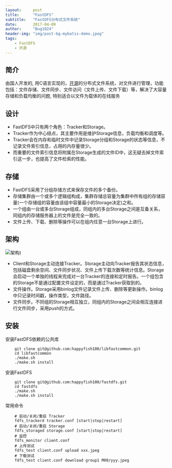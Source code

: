```yaml
---
layout:     post
title:      "FastDFS"
subtitle:   "FastDFS分布式文件系统"
date:       2017-04-09
author:     "Bug1024"
header-img: "img/post-bg-mybatis-demo.jpeg"
tags:
    - FastDFS
    - 开源
---
```


## 简介
 由国人开发的, 用C语言实现的，[开源](https://github.com/happyfish100/fastdfs)的分布式文件系统，对文件进行管理，功能包括：文件存储、文件同步、文件访问（文件上传、文件下载）等，解决了大容量存储和负载均衡的问题, 特别适合以文件为载体的在线服务

## 设计
 - FastDFS中只有两个角色：Tracker和Storage。
 - Tracker作为中心结点，其主要作用是维护Storage信息，负载均衡和调度等。
 - Tracker会在内存和临时文件中记录Storage分组和Storage的状态等信息，不记录文件索引信息，占用的内存量很少。
 - 而重要的文件索引信息将附属在Storage生成的文件ID中，这无疑去掉文件索引这一步，也提高了文件检索的性能。

## 存储
  - FastDFS采用了分组存储方式来保存文件的多个备份。
  - 存储集群由一个或多个逻辑组构成，集群存储总容量为集群中所有组的存储容量(一个存储组的容量由该组中容量最小的Storage决定)之和。
  - 一个组由一台或多台Storage组成，同组内的多台Storage之间是互备关系，同组内的存储服务器上的文件是完全一致的。
  - 文件上传、下载、删除等操作可以在组内任意一台Storage上进行。

## 架构
 ![架构](http://bug1024.com/img/fastdfs-arch.png))
 - Client和Storage主动连接Tracker。Storage主动向Tracker报告其状态信息，包括磁盘剩余空间、文件同步状况、文件上传下载次数等统计信息。Storage会启动一个单独的线程来完成对一台Tracker的连接和定时报告。一个组包含的Storage不是通过配置文件设定的，而是通过Tracker获取到的。
 - 文件操作。Storage采用binlog文件记录文件上传、删除等更新操作。binlog中只记录时间戳，操作类型，文件路径。
 - 文件同步。不同组的Storage相互独立，同组内的Storage之间会相互连接进行文件同步，采用push的方式。

## 安装
安装FastDFS依赖的公共库
```shell
    git clone git@github.com:happyfish100/libfastcommon.git
    cd libfastcommon
    ./make.sh
    ./make.sh install
```

安装FastDFS
```shell
    git clone git@github.com:happyfish100/fastdfs.git
    cd fastdfs
    ./make.sh
    ./make.sh install
```

常用命令
```shell
    # 启动/关闭/重启 Tracker
    fdfs_trackerd tracker.conf [start|stop|restart]
    # 启动/关闭/重启 Storage
    fdfs_storaged storage.conf [start|stop|restart]
    # 监控
    fdfs_monitor client.conf
    # 上传测试
    fdfs_test client.conf upload xxx.jpeg
    # 下载测试
    fdfs_test client.conf download group1 M00/yyy.jpeg
```

